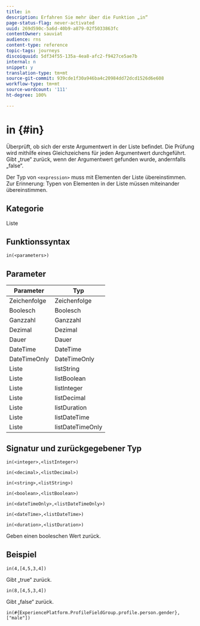 ```yaml
---
title: in
description: Erfahren Sie mehr über die Funktion „in“
page-status-flag: never-activated
uuid: 269d590c-5a6d-40b9-a879-02f5033863fc
contentOwner: sauviat
audience: rns
content-type: reference
topic-tags: journeys
discoiquuid: 5df34f55-135a-4ea8-afc2-f9427ce5ae7b
internal: n
snippet: y
translation-type: tm+mt
source-git-commit: 939cde1f30a946ba4c20984dd72dcd1526d6e608
workflow-type: tm+mt
source-wordcount: '111'
ht-degree: 100%

---
```



# in {#in}

Überprüft, ob sich der erste Argumentwert in der Liste befindet. Die Prüfung wird mithilfe eines Gleichzeichens für jeden Argumentwert durchgeführt. Gibt „true“ zurück, wenn der Argumentwert gefunden wurde, andernfalls „false“.

Der Typ von `<expression>` muss mit Elementen der Liste übereinstimmen. Zur Erinnerung: Typen von Elementen in der Liste müssen miteinander übereinstimmen.

## Kategorie

Liste

## Funktionssyntax

`in(<parameters>)`

## Parameter

| Parameter | Typ |
|-----------|------------------|
| Zeichenfolge | Zeichenfolge |
| Boolesch | Boolesch |
| Ganzzahl | Ganzzahl |
| Dezimal | Dezimal |
| Dauer | Dauer |
| DateTime | DateTime |
| DateTimeOnly | DateTimeOnly |
| Liste | listString |
| Liste | listBoolean |
| Liste | listInteger |
| Liste | listDecimal |
| Liste | listDuration |
| Liste | listDateTime |
| Liste | listDateTimeOnly |

## Signatur und zurückgegebener Typ

`in(<integer>,<listInteger>)`

`in(<decimal>,<listDecimal>)`

`in(<string>,<listString>)`

`in(<boolean>,<listBoolean>)`

`in(<dateTimeOnly>,<listDateTimeOnly>)`

`in(<dateTime>,<listDateTime>)`

`in(<duration>,<listDuration>)`

Geben einen booleschen Wert zurück.

## Beispiel

`in(4,[4,5,3,4])`

Gibt „true“ zurück.

`in(8,[4,5,3,4])`

Gibt „false“ zurück.

`in(#{ExperiencePlatform.ProfileFieldGroup.profile.person.gender}, ["male"])`
